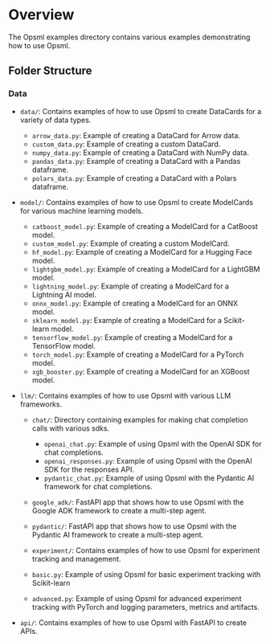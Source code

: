 # Overview

The Opsml examples directory contains various examples demonstrating how to use Opsml.

## Folder Structure

### Data
- `data/`: Contains examples of how to use Opsml to create DataCards for a variety of data types.
  - `arrow_data.py`: Example of creating a DataCard for Arrow data.
  - `custom_data.py`: Example of creating a custom DataCard.
  - `numpy_data.py`: Example of creating a DataCard with NumPy data.
  - `pandas_data.py`: Example of creating a DataCard with a Pandas dataframe.
  - `polars_data.py`: Example of creating a DataCard with a Polars dataframe.
  
- `model/`: Contains examples of how to use Opsml to create ModelCards for various machine learning models.
  - `catboost_model.py`: Example of creating a ModelCard for a CatBoost model.
  - `custom_model.py`: Example of creating a custom ModelCard.
  - `hf_model.py`: Example of creating a ModelCard for a Hugging Face model.
  - `lightgbm_model.py`: Example of creating a ModelCard for a LightGBM model.
  - `lightning_model.py`: Example of creating a ModelCard for a Lightning AI model.
  - `onnx_model.py`: Example of creating a ModelCard for an ONNX model.
  - `sklearn_model.py`: Example of creating a ModelCard for a Scikit-learn model.
  - `tensorflow_model.py`: Example of creating a ModelCard for a TensorFlow model.
  - `torch_model.py`: Example of creating a ModelCard for a PyTorch model.
  - `xgb_booster.py`: Example of creating a ModelCard for an XGBoost model.

- `llm/`: Contains examples of how to use Opsml with various LLM frameworks.
  - `chat/`: Directory containing examples for making chat completion calls with various sdks.
    - `openai_chat.py`: Example of using Opsml with the OpenAI SDK for chat completions.
    - `openai_responses.py`: Example of using Opsml with the OpenAI SDK for the responses API.
    - `pydantic_chat.py`: Example of using Opsml with the Pydantic AI framework for chat completions.
  - `google_adk/`: FastAPI app that shows how to use Opsml with the Google ADK framework to create a multi-step agent.
  - `pydantic/`: FastAPI app that shows how to use Opsml with the Pydantic AI framework to create a multi-step agent.

  - `experiment/`: Contains examples of how to use Opsml for experiment tracking and management.
  - `basic.py`: Example of using Opsml for basic experiment tracking with Scikit-learn
  - `advanced.py`: Example of using Opsml for advanced experiment tracking with PyTorch and logging parameters, metrics and artifacts.
  
- `api/`: Contains examples of how to use Opsml with FastAPI to create APIs.